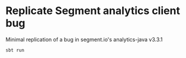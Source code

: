 # Replicate Segment analytics client bug

Minimal replication of a bug in segment.io's analytics-java v3.3.1

```bash
sbt run
```
